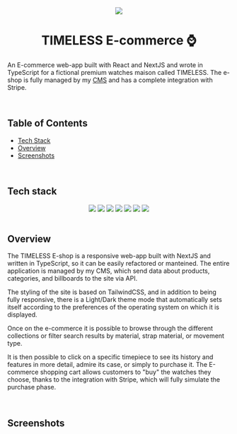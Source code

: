<div align="center">
  <img src="https://github.com/salvatorequagliariello/timeless-shop/assets/109867120/22591bad-c042-4436-8539-25ceae84b39c">
</div>
<h1 align="center">
  TIMELESS E-commerce ⌚
</h1>

An E-commerce web-app built with React and NextJS and wrote in TypeScript for a fictional premium watches maison called TIMELESS. The e-shop is fully managed by my [CMS](https://github.com/salvatorequagliariello/ecommerce-dashboard) and has a complete integration with Stripe.


<br>

## Table of Contents  
-  [Tech Stack](https://github.com/salvatorequagliariello/timeless-shop/blob/main/README.md#tech-stack)
-  [Overview](https://github.com/salvatorequagliariello/timeless-shop/blob/main/README.md#overview)
-  [Screenshots](https://github.com/salvatorequagliariello/timeless-shop/blob/main/README.md#screenshots)

<br>

## Tech stack
<div align="center"> 
  <img src="https://img.shields.io/badge/TypeScript-007ACC?style=for-the-badge&logo=typescript&logoColor=white">
  <img src="https://img.shields.io/badge/react-%2320232a.svg?style=for-the-badge&logo=react&logoColor=%2361DAFB)"> 
  <img src="https://img.shields.io/badge/Tailwind_CSS-38B2AC?style=for-the-badge&logo=tailwind-css&logoColor=white">
  <img src="https://img.shields.io/badge/Stripe-626CD9?style=for-the-badge&logo=Stripe&logoColor=white">
  <img src="https://img.shields.io/badge/next%20js-000000?style=for-the-badge&logo=nextdotjs&logoColor=white">
  <img src="https://img.shields.io/badge/Vercel-000000?style=for-the-badge&logo=vercel&logoColor=white">
  <img src="https://img.shields.io/badge/VSCode-0078D4?style=for-the-badge&logo=visual%20studio%20code&logoColor=white">
</div>
<br>

## Overview
The TIMELESS E-shop is a responsive web-app built with NextJS and written in TypeScript, so it can be easily refactored or manteined. The entire application is managed by my CMS, which send data about products, categories, and billboards to the site via API.

The styling of the site is based on TailwindCSS, and in addition to being fully responsive, there is a Light/Dark theme mode that automatically sets itself according to the preferences of the operating system on which it is displayed.

Once on the e-commerce it is possible to browse through the different collections or filter search results by material, strap material, or movement type.

It is then possible to click on a specific timepiece to see its history and features in more detail, admire its case, or simply to purchase it. The E-commerce shopping cart allows customers to "buy" the watches they choose, thanks to the integration with Stripe, which will fully simulate the purchase phase. 

<br>

## Screenshots



<br>
